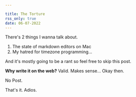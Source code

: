```yaml
---

title: The Torture
rss_only: true
date: 06-07-2022
---
```


There's 2 things I wanna talk about.

1. The state of markdown editors on Mac 
2. My hatred for timezone programming... 

And it's mostly going to be a rant so feel free to skip this post. 

**Why write it on the web?** 
Valid. Makes sense... Okay then. 

No Post. 

That's it.
Adios.
